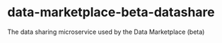 # data-marketplace-beta-datashare
The data sharing microservice used by the Data Marketplace (beta)
